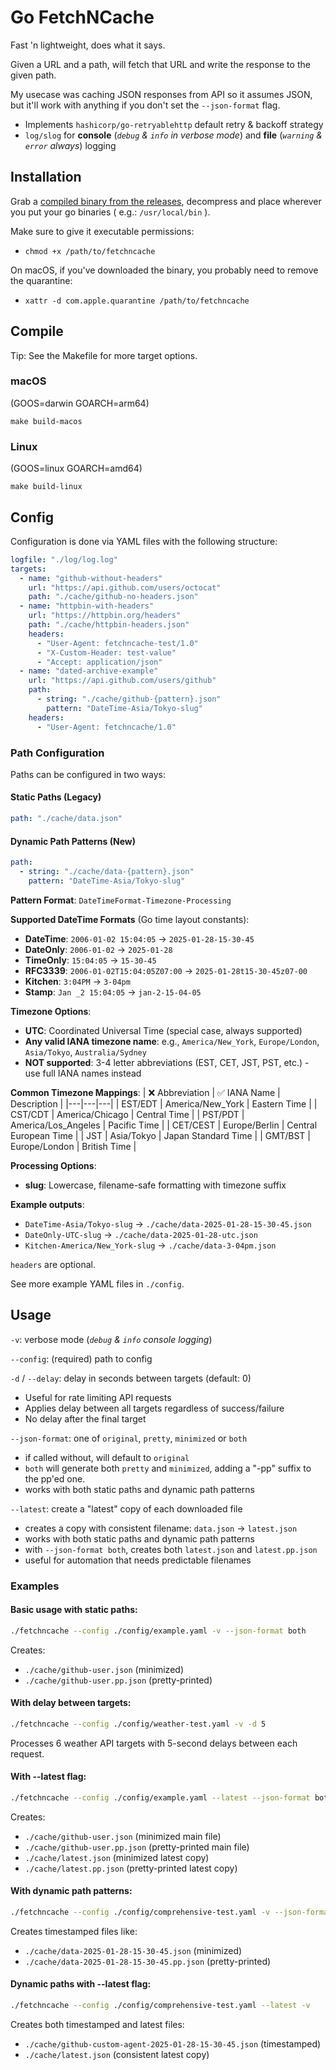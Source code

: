 # Go FetchNCache

Fast 'n lightweight, does what it says.

Given a URL and a path, will fetch that URL and write the response to the given path.

My usecase was caching JSON responses from API so it assumes JSON, but it'll work with anything if you don't set the `--json-format` flag.


- Implements `hashicorp/go-retryablehttp` default retry & backoff strategy
- `log/slog` for **console** (_`debug` & `info` in verbose mode_) and **file** (_`warning` & `error` always_) logging


## Installation

Grab a [compiled binary from the releases](https://github.com/BorisAnthony/go-fetchncache/releases), decompress and place wherever you put your go binaries ( e.g.: `/usr/local/bin` ).

Make sure to give it executable permissions:
- `chmod +x /path/to/fetchncache`

On macOS, if you've downloaded the binary, you probably need to remove the quarantine:
- `xattr -d com.apple.quarantine /path/to/fetchncache`


## Compile

Tip: See the Makefile for more target options.

### macOS

(GOOS=darwin GOARCH=arm64)

`make build-macos`


### Linux

(GOOS=linux GOARCH=amd64)

`make build-linux`


## Config

Configuration is done via YAML files with the following structure:

```yaml
logfile: "./log/log.log"
targets:
  - name: "github-without-headers"
    url: "https://api.github.com/users/octocat"
    path: "./cache/github-no-headers.json"
  - name: "httpbin-with-headers" 
    url: "https://httpbin.org/headers"
    path: "./cache/httpbin-headers.json"
    headers:
      - "User-Agent: fetchncache-test/1.0" 
      - "X-Custom-Header: test-value"
      - "Accept: application/json"
  - name: "dated-archive-example"
    url: "https://api.github.com/users/github"
    path: 
      - string: "./cache/github-{pattern}.json"
        pattern: "DateTime-Asia/Tokyo-slug"
    headers:
      - "User-Agent: fetchncache/1.0"
```

### Path Configuration

Paths can be configured in two ways:

#### Static Paths (Legacy)
```yaml
path: "./cache/data.json"
```

#### Dynamic Path Patterns (New)
```yaml
path: 
  - string: "./cache/data-{pattern}.json"
    pattern: "DateTime-Asia/Tokyo-slug"
```

**Pattern Format**: `DateTimeFormat-Timezone-Processing`

**Supported DateTime Formats** (Go time layout constants):
- **DateTime**: `2006-01-02 15:04:05` → `2025-01-28-15-30-45`
- **DateOnly**: `2006-01-02` → `2025-01-28`  
- **TimeOnly**: `15:04:05` → `15-30-45`
- **RFC3339**: `2006-01-02T15:04:05Z07:00` → `2025-01-28t15-30-45z07-00`
- **Kitchen**: `3:04PM` → `3-04pm`
- **Stamp**: `Jan _2 15:04:05` → `jan-2-15-04-05`

**Timezone Options**:
- **UTC**: Coordinated Universal Time (special case, always supported)
- **Any valid IANA timezone name**: e.g., `America/New_York`, `Europe/London`, `Asia/Tokyo`, `Australia/Sydney`
- **NOT supported**: 3-4 letter abbreviations (EST, CET, JST, PST, etc.) - use full IANA names instead

**Common Timezone Mappings**:
| ❌ Abbreviation | ✅ IANA Name | Description |
|---|---|---|
| EST/EDT | America/New_York | Eastern Time |
| CST/CDT | America/Chicago | Central Time |
| PST/PDT | America/Los_Angeles | Pacific Time |
| CET/CEST | Europe/Berlin | Central European Time |
| JST | Asia/Tokyo | Japan Standard Time |
| GMT/BST | Europe/London | British Time |  

**Processing Options**:
- **slug**: Lowercase, filename-safe formatting with timezone suffix

**Example outputs**:
- `DateTime-Asia/Tokyo-slug` → `./cache/data-2025-01-28-15-30-45.json`
- `DateOnly-UTC-slug` → `./cache/data-2025-01-28-utc.json`
- `Kitchen-America/New_York-slug` → `./cache/data-3-04pm.json`

`headers` are optional.

See more example YAML files in `./config`.


## Usage

`-v`: verbose mode (_`debug` & `info` console logging_)

`--config`: (required) path to config 

`-d` / `--delay`: delay in seconds between targets (default: 0)
- Useful for rate limiting API requests
- Applies delay between all targets regardless of success/failure
- No delay after the final target

`--json-format`: one of `original`, `pretty`, `minimized` or `both`
- if called without, will default to `original`
- `both` will generate both `pretty` and `minimized`, adding a "-pp" suffix to the pp'ed one.
- works with both static paths and dynamic path patterns

`--latest`: create a "latest" copy of each downloaded file
- creates a copy with consistent filename: `data.json` → `latest.json`
- works with both static paths and dynamic path patterns
- with `--json-format both`, creates both `latest.json` and `latest.pp.json`
- useful for automation that needs predictable filenames

### Examples

#### Basic usage with static paths:
```bash
./fetchncache --config ./config/example.yaml -v --json-format both
```
Creates:
- `./cache/github-user.json` (minimized)
- `./cache/github-user.pp.json` (pretty-printed)

#### With delay between targets:
```bash
./fetchncache --config ./config/weather-test.yaml -v -d 5
```
Processes 6 weather API targets with 5-second delays between each request.

#### With --latest flag:
```bash
./fetchncache --config ./config/example.yaml --latest --json-format both -v
```
Creates:
- `./cache/github-user.json` (minimized main file)
- `./cache/github-user.pp.json` (pretty-printed main file)
- `./cache/latest.json` (minimized latest copy)
- `./cache/latest.pp.json` (pretty-printed latest copy)

#### With dynamic path patterns:
```bash
./fetchncache --config ./config/comprehensive-test.yaml -v --json-format both
```
Creates timestamped files like:
- `./cache/data-2025-01-28-15-30-45.json` (minimized)
- `./cache/data-2025-01-28-15-30-45.pp.json` (pretty-printed)

#### Dynamic paths with --latest flag:
```bash
./fetchncache --config ./config/comprehensive-test.yaml --latest -v
```
Creates both timestamped and latest files:
- `./cache/github-custom-agent-2025-01-28-15-30-45.json` (timestamped)
- `./cache/latest.json` (consistent latest copy)